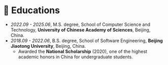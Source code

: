# 📖 Educations
- *2022.09 - 2025.06*, M.S. degree, School of Computer Science and Technology, **University of Chinese Academy of Sciences**, Beijing, China. 
- *2018.09 - 2022.06*, B.S. degree, School of Software Engineering, **Beijing Jiaotong University**, Beijing, China.
  - Awarded the **National Scholarship** (2020), one of the highest academic honors in China for undergraduate students.
